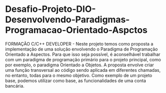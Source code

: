 # Desafio-Projeto-DIO-Desenvolvendo-Paradigmas-Programacao-Orientado-Aspctos
 FORMAÇÃO C/C++ DEVELOPER - Neste projeto temos como proposta a implementação de uma solução envolvendo o Paradigma de Programação Orientado a Aspectos. Para que isso seja possível, é aconselhável trabalhar com um paradigma de programação primário para o projeto principal, como por exemplo, o paradigma Orientado a Objetos.  A proposta envolve criar uma função transversal ao código sendo aplicada em diferentes chamadas, no entanto, todas para o mesmo objetivo.  Como exemplo de um projeto base, podemos utilizar como base, as funcionalidades de uma conta bancária.

